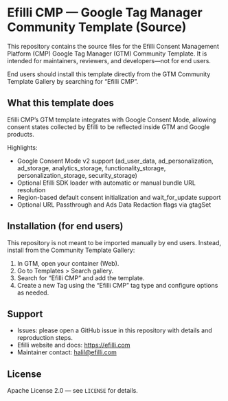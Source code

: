 # Efilli CMP — Google Tag Manager Community Template (Source)

This repository contains the source files for the Efilli Consent Management Platform (CMP) Google Tag Manager (GTM) Community Template. It is intended for maintainers, reviewers, and developers—not for end users.

End users should install this template directly from the GTM Community Template Gallery by searching for “Efilli CMP”.

## What this template does

Efilli CMP’s GTM template integrates with Google Consent Mode, allowing consent states collected by Efilli to be reflected inside GTM and Google products.

Highlights:

- Google Consent Mode v2 support (ad_user_data, ad_personalization, ad_storage, analytics_storage, functionality_storage, personalization_storage, security_storage)
- Optional Efilli SDK loader with automatic or manual bundle URL resolution
- Region-based default consent initialization and wait_for_update support
- Optional URL Passthrough and Ads Data Redaction flags via gtagSet

## Installation (for end users)

This repository is not meant to be imported manually by end users. Instead, install from the Community Template Gallery:

1. In GTM, open your container (Web).
2. Go to Templates > Search gallery.
3. Search for “Efilli CMP” and add the template.
4. Create a new Tag using the “Efilli CMP” tag type and configure options as needed.

## Support

- Issues: please open a GitHub issue in this repository with details and reproduction steps.
- Efilli website and docs: https://efilli.com
- Maintainer contact: halil@efilli.com

## License

Apache License 2.0 — see `LICENSE` for details.
